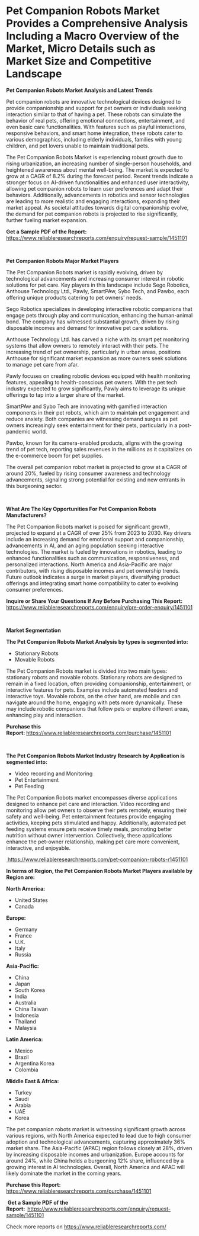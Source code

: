 <p><h1>Pet Companion Robots Market Provides a Comprehensive Analysis Including a Macro Overview of the Market, Micro Details such as Market Size and Competitive Landscape</h1></p><p><strong>Pet Companion Robots Market Analysis and Latest Trends</strong></p>
<p><p>Pet companion robots are innovative technological devices designed to provide companionship and support for pet owners or individuals seeking interaction similar to that of having a pet. These robots can simulate the behavior of real pets, offering emotional connections, entertainment, and even basic care functionalities. With features such as playful interactions, responsive behaviors, and smart home integration, these robots cater to various demographics, including elderly individuals, families with young children, and pet lovers unable to maintain traditional pets.</p><p>The Pet Companion Robots Market is experiencing robust growth due to rising urbanization, an increasing number of single-person households, and heightened awareness about mental well-being. The market is expected to grow at a CAGR of 8.2% during the forecast period. Recent trends indicate a stronger focus on AI-driven functionalities and enhanced user interactivity, allowing pet companion robots to learn user preferences and adapt their behaviors. Additionally, advancements in robotics and sensor technologies are leading to more realistic and engaging interactions, expanding their market appeal. As societal attitudes towards digital companionship evolve, the demand for pet companion robots is projected to rise significantly, further fueling market expansion.</p></p>
<p><strong>Get a Sample PDF of the Report:&nbsp;</strong> <a href="https://www.reliableresearchreports.com/enquiry/request-sample/1451101?utm_campaign=83&utm_medium=2&utm_source=Github&utm_content=ia&utm_term=27022025&utm_id=pet-companion-robots">https://www.reliableresearchreports.com/enquiry/request-sample/1451101</a></p>
<p>&nbsp;</p>
<p><strong>Pet Companion Robots Major Market Players</strong></p>
<p><p>The Pet Companion Robots market is rapidly evolving, driven by technological advancements and increasing consumer interest in robotic solutions for pet care. Key players in this landscape include Sego Robotics, Anthouse Technology Ltd., Pawly, SmartPAw, Sybo Tech, and Pawbo, each offering unique products catering to pet owners' needs.</p><p>Sego Robotics specializes in developing interactive robotic companions that engage pets through play and communication, enhancing the human-animal bond. The company has witnessed substantial growth, driven by rising disposable incomes and demand for innovative pet care solutions.</p><p>Anthouse Technology Ltd. has carved a niche with its smart pet monitoring systems that allow owners to remotely interact with their pets. The increasing trend of pet ownership, particularly in urban areas, positions Anthouse for significant market expansion as more owners seek solutions to manage pet care from afar.</p><p>Pawly focuses on creating robotic devices equipped with health monitoring features, appealing to health-conscious pet owners. With the pet tech industry expected to grow significantly, Pawly aims to leverage its unique offerings to tap into a larger share of the market.</p><p>SmartPAw and Sybo Tech are innovating with gamified interaction components in their pet robots, which aim to maintain pet engagement and reduce anxiety. Both companies are witnessing demand surges as pet owners increasingly seek entertainment for their pets, particularly in a post-pandemic world.</p><p>Pawbo, known for its camera-enabled products, aligns with the growing trend of pet tech, reporting sales revenues in the millions as it capitalizes on the e-commerce boom for pet supplies.</p><p>The overall pet companion robot market is projected to grow at a CAGR of around 20%, fueled by rising consumer awareness and technology advancements, signaling strong potential for existing and new entrants in this burgeoning sector.</p></p>
<p>&nbsp;</p>
<p><strong>What Are The Key Opportunities For Pet Companion Robots Manufacturers?</strong></p>
<p><p>The Pet Companion Robots market is poised for significant growth, projected to expand at a CAGR of over 25% from 2023 to 2030. Key drivers include an increasing demand for emotional support and companionship, advancements in AI, and an aging population seeking interactive technologies. The market is fueled by innovations in robotics, leading to enhanced functionalities such as communication, responsiveness, and personalized interactions. North America and Asia-Pacific are major contributors, with rising disposable incomes and pet ownership trends. Future outlook indicates a surge in market players, diversifying product offerings and integrating smart home compatibility to cater to evolving consumer preferences.</p></p>
<p><strong>Inquire or Share Your Questions If Any Before Purchasing This Report:</strong> <a href="https://www.reliableresearchreports.com/enquiry/pre-order-enquiry/1451101?utm_campaign=83&utm_medium=2&utm_source=Github&utm_content=ia&utm_term=27022025&utm_id=pet-companion-robots">https://www.reliableresearchreports.com/enquiry/pre-order-enquiry/1451101</a></p>
<p>&nbsp;</p>
<p><strong>Market Segmentation</strong></p>
<p><strong>The Pet Companion Robots Market Analysis by types is segmented into:</strong></p>
<p><ul><li>Stationary Robots</li><li>Movable Robots</li></ul></p>
<p><p>The Pet Companion Robots market is divided into two main types: stationary robots and movable robots. Stationary robots are designed to remain in a fixed location, often providing companionship, entertainment, or interactive features for pets. Examples include automated feeders and interactive toys. Movable robots, on the other hand, are mobile and can navigate around the home, engaging with pets more dynamically. These may include robotic companions that follow pets or explore different areas, enhancing play and interaction.</p></p>
<p><strong>Purchase this Report:&nbsp;</strong><a href="https://www.reliableresearchreports.com/purchase/1451101?utm_campaign=83&utm_medium=2&utm_source=Github&utm_content=ia&utm_term=27022025&utm_id=pet-companion-robots">https://www.reliableresearchreports.com/purchase/1451101</a></p>
<p>&nbsp;</p>
<p><strong>The Pet Companion Robots Market Industry Research by Application is segmented into:</strong></p>
<p><ul><li>Video recording and Monitoring</li><li>Pet Entertainment</li><li>Pet Feeding</li></ul></p>
<p><p>The Pet Companion Robots market encompasses diverse applications designed to enhance pet care and interaction. Video recording and monitoring allow pet owners to observe their pets remotely, ensuring their safety and well-being. Pet entertainment features provide engaging activities, keeping pets stimulated and happy. Additionally, automated pet feeding systems ensure pets receive timely meals, promoting better nutrition without owner intervention. Collectively, these applications enhance the pet-owner relationship, making pet care more convenient, interactive, and enjoyable.</p></p>
<p><a href="https://www.reliableresearchreports.com/pet-companion-robots-r1451101?utm_campaign=83&utm_medium=2&utm_source=Github&utm_content=ia&utm_term=27022025&utm_id=pet-companion-robots">&nbsp;https://www.reliableresearchreports.com/pet-companion-robots-r1451101</a></p>
<p><strong>In terms of Region, the Pet Companion Robots Market Players available by Region are:</strong></p>
<p>
    <p> <strong> North America: </strong>
        <ul>
            <li>United States</li>
            <li>Canada</li>
        </ul>
        </p> 
    <p> <strong> Europe: </strong>
        <ul>
            <li>Germany</li>
            <li>France</li>
            <li>U.K.</li>
            <li>Italy</li>
            <li>Russia</li>
        </ul>
        </p> 
    <p> <strong> Asia-Pacific: </strong>
        <ul>
            <li>China</li>
            <li>Japan</li>
            <li>South Korea</li>
            <li>India</li>
            <li>Australia</li>
            <li>China Taiwan</li>
            <li>Indonesia</li>
            <li>Thailand</li>
            <li>Malaysia</li>
        </ul>
        </p> 
    <p> <strong> Latin America: </strong>
        <ul>
            <li>Mexico</li>
            <li>Brazil</li>
            <li>Argentina Korea</li>
            <li>Colombia</li>
        </ul>
        </p> 
    <p> <strong> Middle East & Africa: </strong>
        <ul>
            <li>Turkey</li>
            <li>Saudi</li>
            <li>Arabia</li>
            <li>UAE</li>
            <li>Korea</li>
        </ul>
    </p>
    </p>
<p><p>The pet companion robots market is witnessing significant growth across various regions, with North America expected to lead due to high consumer adoption and technological advancements, capturing approximately 36% market share. The Asia-Pacific (APAC) region follows closely at 28%, driven by increasing disposable incomes and urbanization. Europe accounts for around 24%, while China holds a burgeoning 12% share, influenced by a growing interest in AI technologies. Overall, North America and APAC will likely dominate the market in the coming years.</p></p>
<p><strong>Purchase this Report: </strong><a href="https://www.reliableresearchreports.com/purchase/1451101?utm_campaign=83&utm_medium=2&utm_source=Github&utm_content=ia&utm_term=27022025&utm_id=pet-companion-robots">https://www.reliableresearchreports.com/purchase/1451101</a></p>
<p>&nbsp;<strong>Get a Sample PDF of the Report:&nbsp;&nbsp;</strong><a href="https://www.reliableresearchreports.com/enquiry/request-sample/1451101?utm_campaign=83&utm_medium=2&utm_source=Github&utm_content=ia&utm_term=27022025&utm_id=pet-companion-robots">https://www.reliableresearchreports.com/enquiry/request-sample/1451101</a></p>
<p><strong></strong></p>
<p>Check more reports on <a href="https://www.reliableresearchreports.com/?utm_campaign=83&utm_medium=2&utm_source=Github&utm_content=ia&utm_term=27022025&utm_id=pet-companion-robots">https://www.reliableresearchreports.com/</a></p>
